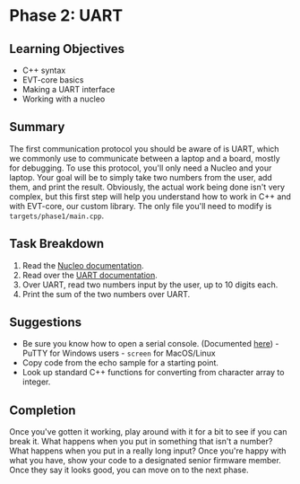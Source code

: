 # Phase 2: UART

## Learning Objectives

- C++ syntax
- EVT-core basics
- Making a UART interface
- Working with a nucleo

## Summary

The first communication protocol you should be aware of is UART, which we
commonly use to communicate between a laptop and a board, mostly for debugging.
To use this protocol, you'll only need a Nucleo and your laptop. Your goal will
be to simply take two numbers from the user, add them, and print the result.
Obviously, the actual work being done isn't very complex, but this first step
will help you understand how to work in C++ and with EVT-core, our custom
library. The only file you'll need to modify is `targets/phase1/main.cpp`.

## Task Breakdown

1. Read the [Nucleo documentation](https://sites.google.com/g.rit.edu/evt-home-page/firmware-team/device-documentation/stm32-nucleo).
2. Read over the [UART documentation](https://sites.google.com/g.rit.edu/evt-home-page/firmware-team/communication-protocols/universal-synchronousasynchronous-receivertransmitter-usartuart). 
3. Over UART, read two numbers input by the user, up to 10 digits each. 
4. Print the sum of the two numbers over UART.

## Suggestions

- Be sure you know how to open a serial console. (Documented
  [here](https://sites.google.com/g.rit.edu/evt-home-page/firmware-team/getting-started/running-code)) - PuTTY for Windows users - `screen` for MacOS/Linux
- Copy code from the echo sample for a starting point.
- Look up standard C++ functions for converting from character array to
  integer.

## Completion

Once you've gotten it working, play around with it for a bit to see if you can
break it. What happens when you put in something that isn't a number? What
happens when you put in a really long input? Once you're happy with what you
have, show your code to a designated senior firmware member. Once they say it
looks good, you can move on to the next phase.

